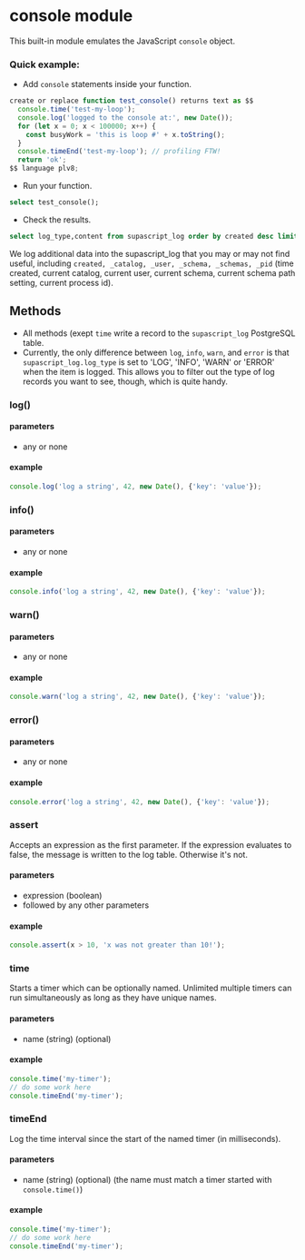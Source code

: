 # console module
This built-in module emulates the JavaScript `console` object.


### Quick example:
-  Add `console` statements inside your function.

```js
create or replace function test_console() returns text as $$
  console.time('test-my-loop');
  console.log('logged to the console at:', new Date());
  for (let x = 0; x < 100000; x++) {
    const busyWork = 'this is loop #' + x.toString();
  }
  console.timeEnd('test-my-loop'); // profiling FTW!
  return 'ok';
$$ language plv8;
```

-  Run your function.

```sql
select test_console();
```

-  Check the results.

```sql
select log_type,content from supascript_log order by created desc limit 100;
```
We log additional data into the supascript_log that you may or may not find useful, including `created, _catalog, _user, _schema, _schemas, _pid` (time created, current catalog, current user, current schema, current schema path setting, current process id).


## Methods
- All methods (exept `time` write a record to the `supascript_log` PostgreSQL table.
- Currently, the only difference between `log`, `info`, `warn`, and `error` is that `supascript_log.log_type` is set to 'LOG', 'INFO', 'WARN' or 'ERROR' when the item is logged.  This allows you to filter out the type of log records you want to see, though, which is quite handy.

### log()
#### parameters
- any or none

#### example
```js
console.log('log a string', 42, new Date(), {'key': 'value'});
```
### info()
#### parameters
- any or none

#### example
```js
console.info('log a string', 42, new Date(), {'key': 'value'});
```

### warn()
#### parameters
- any or none

#### example
```js
console.warn('log a string', 42, new Date(), {'key': 'value'});
```

### error()
#### parameters
- any or none

#### example
```js
console.error('log a string', 42, new Date(), {'key': 'value'});
```

### assert
Accepts an expression as the first parameter.  If the expression evaluates to false, the message is written to the log table.  Otherwise it's not.
#### parameters
- expression (boolean)
- followed by any other parameters

#### example
```js
console.assert(x > 10, 'x was not greater than 10!');
```

### time
Starts a timer which can be optionally named.  Unlimited multiple timers can run simultaneously as long as they have unique names.
#### parameters
- name (string) (optional)

#### example
```js
console.time('my-timer');
// do some work here
console.timeEnd('my-timer');
```

### timeEnd
Log the time interval since the start of the named timer (in milliseconds).
#### parameters
- name (string) (optional) (the name must match a timer started with `console.time()`)

#### example
```js
console.time('my-timer');
// do some work here
console.timeEnd('my-timer');
```
